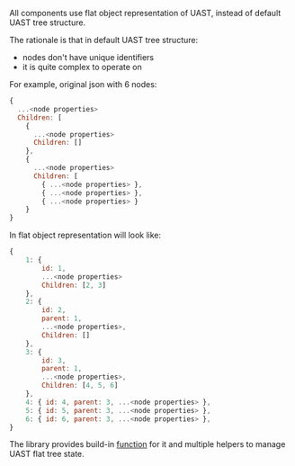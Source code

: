 All components use flat object representation of UAST, instead of default UAST tree structure.

The rationale is that in default UAST tree structure:
 - nodes don't have unique identifiers
 - it is quite complex to operate on

For example, original json with 6 nodes:

```js static
{
  ...<node properties>
  Children: [
    {
      ...<node properties>
      Children: []
    },
    {
      ...<node properties>
      Children: [
        { ...<node properties> },
        { ...<node properties> },
        { ...<node properties> }
    }
}
```

In flat object representation will look like:

```js static
{
    1: {
        id: 1,
        ...<node properties>
        Children: [2, 3]
    },
    2: {
        id: 2,
        parent: 1,
        ...<node properties>,
        Children: []
    },
    3: {
        id: 3,
        parent: 1,
        ...<node properties>,
        Children: [4, 5, 6]
    },
    4: { id: 4, parent: 3, ...<node properties> },
    5: { id: 5, parent: 3, ...<node properties> },
    6: { id: 6, parent: 3, ...<node properties> },
}
```

The library provides build-in [function](#!/JSON%20convertor) for it and multiple helpers to manage UAST flat tree state.
